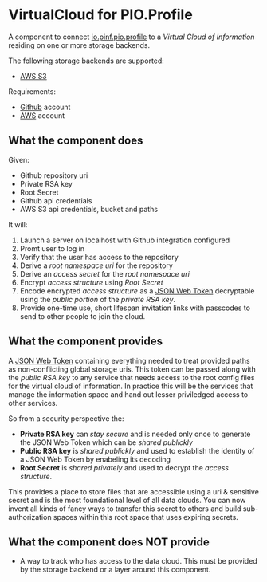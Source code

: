 VirtualCloud for PIO.Profile
============================

A component to connect [io.pinf.pio.profile](https://github.com/pinf-io/io.pinf.pio.profile) to a *Virtual Cloud of Information* residing on one or more storage backends.

The following storage backends are supported:

  * [AWS S3](http://aws.amazon.com/s3/)

Requirements:

  * [Github](https://github.com) account
  * [AWS](http://aws.amazon.com/) account


What the component does
-----------------------

Given:

  * Github repository uri
  * Private RSA key
  * Root Secret
  * Github api credentials
  * AWS S3 api credentials, bucket and paths

It will:

  1. Launch a server on localhost with Github integration configured
  2. Promt user to log in
  3. Verify that the user has access to the repository
  4. Derive a *root namespace uri* for the repository
  5. Derive an *access secret* for the *root namespace uri*
  6. Encrypt *access structure* using *Root Secret*
  7. Encode encrypted *access structure* as a [JSON Web Token](http://jwt.io/) decryptable using the *public portion* of the *private RSA key*.
  8. Provide one-time use, short lifespan invitation links with passcodes to send to other people to join the cloud.


What the component provides
---------------------------

A [JSON Web Token](http://jwt.io/) containing everything needed to treat provided paths as non-conflicting global storage uris. This token can be passed along with the *public RSA key* to any service that needs access to the root config files for the virtual cloud of information. In practice this will be the services that manage the information space and hand out lesser priviledged access to other services.

So from a security perspective the:

  * **Private RSA key** can *stay secure* and is needed only once to generate the JSON Web Token which can be *shared publickly* 
  * **Public RSA key** is *shared publickly* and used to establish the identity of a JSON Web Token by enabeling its decoding
  * **Root Secret** is *shared privately* and used to decrypt the *access structure*.

This provides a place to store files that are accessible using a uri & sensitive secret and is the most foundational level of all data clouds. You can now invent all kinds of fancy ways to transfer this secret to others and build sub-authorization spaces within this root space that uses expiring secrets.


What the component does NOT provide
-----------------------------------

  * A way to track who has access to the data cloud. This must be provided by the storage backend or a layer around this component.

